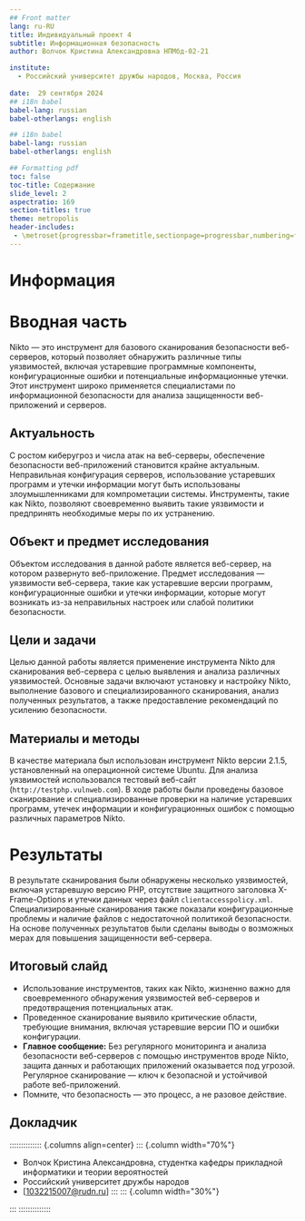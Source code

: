 ```yaml
---
## Front matter
lang: ru-RU
title: Индивидуальный проект 4
subtitle: Информационная безопасность 
author: Волчок Кристина Александровна НПМбд-02-21

institute:
  - Российский университет дружбы народов, Москва, Россия
  
date:  29 сентября 2024
## i18n babel
babel-lang: russian
babel-otherlangs: english

## i18n babel
babel-lang: russian
babel-otherlangs: english

## Formatting pdf
toc: false
toc-title: Содержание
slide_level: 2
aspectratio: 169
section-titles: true
theme: metropolis
header-includes:
 - \metroset{progressbar=frametitle,sectionpage=progressbar,numbering=fraction}
---
```


# Информация



# Вводная часть
 
 Nikto — это инструмент для базового сканирования безопасности веб-серверов, который позволяет обнаружить различные типы уязвимостей, включая устаревшие программные компоненты, конфигурационные ошибки и потенциальные информационные утечки. Этот инструмент широко применяется специалистами по информационной безопасности для анализа защищенности веб-приложений и серверов.

## Актуальность

С ростом киберугроз и числа атак на веб-серверы, обеспечение безопасности веб-приложений становится крайне актуальным. Неправильная конфигурация серверов, использование устаревших программ и утечки информации могут быть использованы злоумышленниками для компрометации системы. Инструменты, такие как Nikto, позволяют своевременно выявить такие уязвимости и предпринять необходимые меры по их устранению.


## Объект и предмет исследования

Объектом исследования в данной работе является веб-сервер, на котором развернуто веб-приложение. Предмет исследования — уязвимости веб-сервера, такие как устаревшие версии программ, конфигурационные ошибки и утечки информации, которые могут возникать из-за неправильных настроек или слабой политики безопасности.

## Цели и задачи

Целью данной работы является применение инструмента Nikto для сканирования веб-сервера с целью выявления и анализа различных уязвимостей. Основные задачи включают установку и настройку Nikto, выполнение базового и специализированного сканирования, анализ полученных результатов, а также предоставление рекомендаций по усилению безопасности.

## Материалы и методы

В качестве материала был использован инструмент Nikto версии 2.1.5, установленный на операционной системе Ubuntu. Для анализа уязвимостей использовался тестовый веб-сайт (`http://testphp.vulnweb.com`). В ходе работы были проведены базовое сканирование и специализированные проверки на наличие устаревших программ, утечек информации и конфигурационных ошибок с помощью различных параметров Nikto.


# Результаты

В результате сканирования были обнаружены несколько уязвимостей, включая устаревшую версию PHP, отсутствие защитного заголовка X-Frame-Options и утечки данных через файл `clientaccesspolicy.xml`. Специализированные сканирования также показали конфигурационные проблемы и наличие файлов с недостаточной политикой безопасности. На основе полученных результатов были сделаны выводы о возможных мерах для повышения защищенности веб-сервера.


## Итоговый слайд

- Использование инструментов, таких как Nikto, жизненно важно для своевременного обнаружения уязвимостей веб-серверов и предотвращения потенциальных атак.
- Проведенное сканирование выявило критические области, требующие внимания, включая устаревшие версии ПО и ошибки конфигурации.
- **Главное сообщение:** Без регулярного мониторинга и анализа безопасности веб-серверов с помощью инструментов вроде Nikto, защита данных и работающих приложений оказывается под угрозой. Регулярное сканирование — ключ к безопасной и устойчивой работе веб-приложений.
- Помните, что безопасность — это процесс, а не разовое действие.

## Докладчик

:::::::::::::: {.columns align=center}
::: {.column width="70%"}

  * Волчок Кристина Александровна, студентка  кафедры прикладной информатики и теории вероятностей
  * Российский университет дружбы народов
  * [1032215007@rudn.ru]
:::
::: {.column width="30%"}


:::
::::::::::::::

